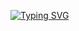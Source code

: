 <a href="https://git.io/typing-svg"><img src="https://readme-typing-svg.demolab.com?font=Fira+Code&pause=1000&width=435&lines=Hi%2C+I'm+lurk+(also+known+as+sxri)!;I+am+know+Javascript%2C+LUA%2C+Python%2C+and+Html%2Fcss;Attempting+to+learn+C%2B%2B%2C+and+better+Javascript.;I+am+experienced+in+Exploiting+;That's+it!+Check+out+my+projects+if+you'd+like." alt="Typing SVG" /></a>

